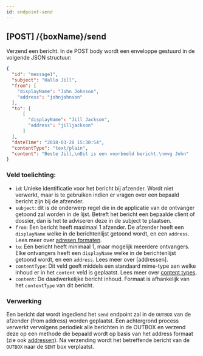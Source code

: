 ```yaml
---
id: endpoint-send
---
```


## [POST] /{boxName}/send

Verzend een bericht. In de POST body wordt een enveloppe gestuurd in de volgende JSON structuur:

```json
{
  "id": "message1",
  "subject": "Hallo Jill",
  "from": [
    "displayName": "John Johnson",
    "address": "johnjohnson"
  ],
  "to": [
      [
        "displayName": "Jill Jackson",
        "address": "jilljackson"
      ]
  ],
  "dateTime": "2018-03-28 15:30:54",
  "contentType": "text/plain",
  "content": "Beste Jill,\nDit is een voorbeeld bericht.\nmvg John"
}
```

### Veld toelichting:

* `id`: Unieke identificatie voor het bericht bij afzender. Wordt niet verwerkt, maar is te gebruiken indien er vragen over een bepaald bericht zijn bij de afzender.
* `subject`: dit is de onderwerp regel die in de applicatie van de ontvanger getoond zal worden in de lijst. Betreft het bericht een bepaalde client of dossier, dan is het te adviseren deze in de subject te plaatsen.
* `from`: Een bericht heeft maximaal 1 afzender. De afzender heeft een `displayName` welke in de berichtenlijst getoond wordt, en een `address`. Lees meer over [adresen formaten](address-formats.html).
* `to`: Een bericht heeft minimaal 1, maar mogelijk meerdere ontvangers. Elke ontvangers heeft een `displayName` welke in de berichtenlijst getoond wordt, en een `address`. Lees meer over [addressen].
* `contentType`: Dit veld geeft middels een standaard mime-type aan welke inhoud er in het `content` veld is geplaatst. Lees meer over [content types](content-types.html).
* `content`: De daadwerkelijke bericht inhoud. Formaat is afhankelijk van het `contentType` van dit bericht.

### Verwerking

Een bericht dat wordt ingediend het `send` endpoint zal in de `OUTBOX` van de afzender (from address)
worden geplaatst.
Een achtergrond process verwerkt vervolgens periodiek alle berichten in de OUTBOX en verzend deze
op een methode die bepaald wordt op basis van het address formaat (zie ook [addressen](addressen)).
Na verzending wordt het betreffende bericht van de `OUTBOX` naar de `SENT` box verplaatst.

